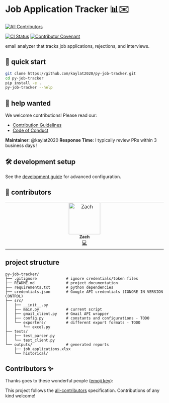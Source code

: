 # Job Application Tracker 📊✉️
<!-- ALL-CONTRIBUTORS-BADGE:START - Do not remove or modify this section -->
[![All Contributors](https://img.shields.io/badge/all_contributors-1-orange.svg?style=flat-square)](#contributors-)
<!-- ALL-CONTRIBUTORS-BADGE:END -->

[![CI Status](https://github.com/kaylat2020/py-job-tracker/actions/workflows/ci.yml/badge.svg)](https://github.com/kaylat2020/py-job-tracker/actions)
[![Contributor Covenant](https://img.shields.io/badge/Contributor%20Covenant-2.1-4baaaa.svg)](CODE_OF_CONDUCT.md)

email analyzer that tracks job applications, rejections, and interviews.

## 🚀 quick start

```bash
git clone https://github.com/kaylat2020/py-job-tracker.git
cd py-job-tracker
pip install -e .
py-job-tracker --help
```

## 🤝 help wanted

We welcome contributions! Please read our:

- [Contribution Guidelines](CONTRIBUTING.md)
- [Code of Conduct](CODE_OF_CONDUCT.md)

**Maintainer**: @kaylat2020
**Response Time**: I typically review PRs within 3 business days !

## 🛠️ development setup

See the [development guide](docs/DEVELOPMENT.md) for advanced configuration.

## 🌟 contributors

<!-- ALL-CONTRIBUTORS-LIST:START - Do not remove -->
<!-- prettier-ignore-start -->
<!-- markdownlint-disable -->
<table>
  <tbody>
    <tr>
      <td align="center" valign="top" width="14.28%"><a href="https://github.com/Ziggens"><img src="https://avatars.githubusercontent.com/u/73198537?v=4?s=100" width="100px;" alt="Zach"/><br /><sub><b>Zach</b></sub></a><br /><a href="https://github.com/kaylat2020/py-job-tracker/commits?author=Ziggens" title="Code">💻</a></td>
    </tr>
  </tbody>
</table>

<!-- markdownlint-restore -->
<!-- prettier-ignore-end -->

<!-- ALL-CONTRIBUTORS-LIST:END -->

## project structure

```
py-job-tracker/
├── .gitignore             # ignore credentials/token files
├── README.md              # project documentation
├── requirements.txt       # python dependencies
├── credentials.json       # Google API credentials (IGNORE IN VERSION CONTROL)
├── src/
│   ├── __init__.py
│   ├── main.py            # current script
│   ├── gmail_client.py    # Gmail API wrapper
│   ├── config.py          # constants and configurations - TODO
│   └── exporters/         # different export formats - TODO
│       └── excel.py
├── tests/
│   ├── test_parser.py
│   └── test_client.py
└── outputs/               # generated reports
    ├── job_applications.xlsx
    └── historical/
```

## Contributors ✨

Thanks goes to these wonderful people ([emoji key](https://allcontributors.org/docs/en/emoji-key)):

<!-- ALL-CONTRIBUTORS-LIST:START - Do not remove or modify this section -->
<!-- prettier-ignore-start -->
<!-- markdownlint-disable -->
<!-- markdownlint-restore -->
<!-- prettier-ignore-end -->
<!-- ALL-CONTRIBUTORS-LIST:END -->

This project follows the [all-contributors](https://github.com/all-contributors/all-contributors) specification. Contributions of any kind welcome!